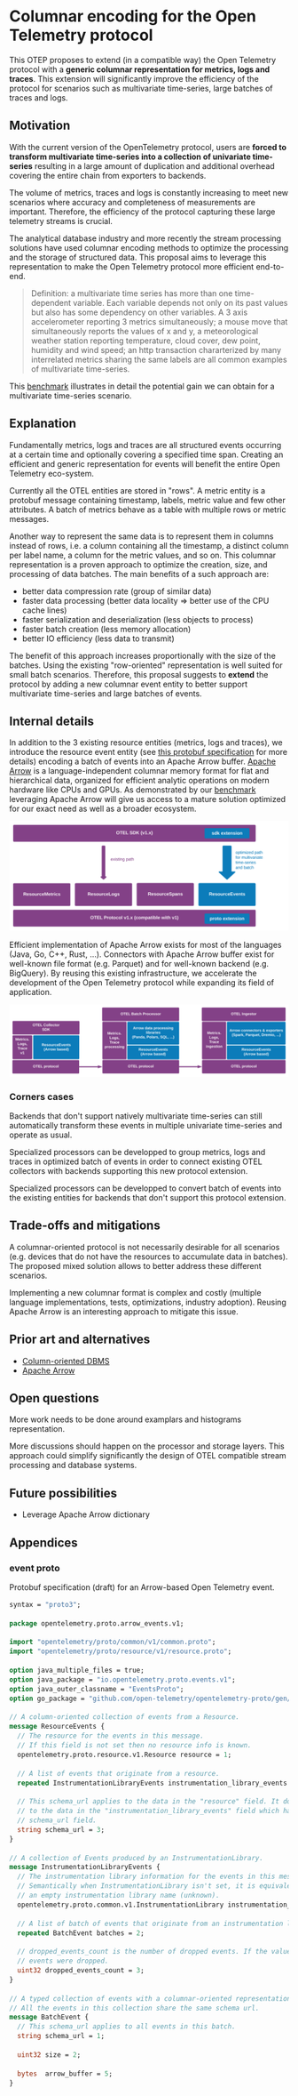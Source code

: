 # Columnar encoding for the Open Telemetry protocol

This OTEP proposes to extend (in a compatible way) the Open Telemetry protocol with a **generic columnar representation 
for metrics, logs and traces**. This extension will significantly improve the efficiency of the protocol for scenarios 
such as multivariate time-series, large batches of traces and logs.

## Motivation

With the current version of the OpenTelemetry protocol, users are **forced to transform multivariate time-series into a 
collection of univariate time-series** resulting in a large amount of duplication and additional overhead covering the 
entire chain from exporters to backends.

The volume of metrics, traces and logs is constantly increasing to meet new scenarios where accuracy and completeness
of measurements are important. Therefore, the efficiency of the protocol capturing these large telemetry streams is crucial.

The analytical database industry and more recently the stream processing solutions have used columnar encoding methods 
to optimize the processing and the storage of structured data. This proposal aims to leverage this representation to 
make the Open Telemetry protocol more efficient end-to-end.

> Definition: a multivariate time series has more than one time-dependent variable. Each variable depends not only on 
its past values but also has some dependency on other variables. A 3 axis accelerometer reporting 3 metrics simultaneously; 
a mouse move that simultaneously reports the values of x and y, a meteorological weather station reporting temperature, 
cloud cover, dew point, humidity and wind speed; an http transaction chararterized by many interrelated metrics sharing 
the same labels are all common examples of multivariate time-series.

This [benchmark](https://github.com/lquerel/otel-multivariate-time-series/blob/main/README2.md) illustrates in detail
the potential gain we can obtain for a multivariate time-series scenario.

## Explanation

Fundamentally metrics, logs and traces are all structured events occurring at a certain time and optionally covering a 
specified time span. Creating an efficient and generic representation for events will benefit the entire Open Telemetry 
eco-system. 

Currently all the OTEL entities are stored in "rows". A metric entity is a protobuf message containing timestamp, labels,
metric value and few other attributes. A batch of metrics behave as a table with multiple rows or metric messages.

Another way to represent the same data is to represent them in columns instead of rows, i.e. a column containing all the 
timestamp, a distinct column per label name, a column for the metric values, and so on. This columnar representation is 
a proven approach to optimize the creation, size, and processing of data batches. The main benefits of a such approach are:
* better data compression rate (group of similar data) 
* faster data processing (better data locality => better use of the CPU cache lines)
* faster serialization and deserialization (less objects to process)
* faster batch creation (less memory allocation)
* better IO efficiency (less data to transmit)

The benefit of this approach increases proportionally with the size of the batches. Using the existing "row-oriented" 
representation is well suited for small batch scenarios. Therefore, this proposal suggests to **extend** the protocol by 
adding a new columnar event entity to better support multivariate time-series and large batches of events.

## Internal details

In addition to the 3 existing resource entities (metrics, logs and traces), we introduce the resource event entity (see [this protobuf specification](#event-proto)
for more details) encoding a batch of events into an Apache Arrow buffer. [Apache Arrow](https://arrow.apache.org/) is 
a language-independent columnar memory format for flat and hierarchical data, organized for efficient analytic operations 
on modern hardware like CPUs and GPUs. As demonstrated by our [benchmark](https://github.com/lquerel/otel-multivariate-time-series/blob/main/README2.md)
leveraging Apache Arrow will give us access to a mature solution optimized for our exact need as well as a broader ecosystem.

![resource-events](img/0156-resource-events.svg)

Efficient implementation of Apache Arrow exists for most of the languages (Java, Go, C++, Rust, ...). Connectors with Apache Arrow
buffer exist for well-known file format (e.g. Parquet) and for well-known backend (e.g. BigQuery). By reusing this existing infrastructure,
we accelerate the development of the Open Telemetry protocol while expanding its field of application. 

![arrow-ecosystem](img/0156-arrow-ecosystem.svg)

### Corners cases

Backends that don't support natively multivariate time-series can still automatically transform these events in multiple univariate time-series and operate as usual.

Specialized processors can be developped to group metrics, logs and traces in optimized batch of events in order to connect existing OTEL collectors with backends supporting this new protocol extension.

Specialized processors can be developped to convert batch of events into the existing entities for backends that don't support this protocol extension.

## Trade-offs and mitigations

A columnar-oriented protocol is not necessarily desirable for all scenarios (e.g. devices that do not have the resources to accumulate data in batches). The proposed mixed solution allows to better address these different scenarios.

Implementing a new columnar format is complex and costly (multiple language implementations, tests, optimizations, industry adoption). Reusing Apache Arrow is an interesting approach to mitigate this issue. 

## Prior art and alternatives
* [Column-oriented DBMS](https://en.wikipedia.org/wiki/Column-oriented_DBMS) 
* [Apache Arrow](https://arrow.apache.org/)

## Open questions
More work needs to be done around examplars and histograms representation.

More discussions should happen on the processor and storage layers. This approach could simplify significantly the design of OTEL compatible stream processing and database systems.

## Future possibilities
* Leverage Apache Arrow dictionary  

## Appendices

### event proto
Protobuf specification (draft) for an Arrow-based Open Telemetry event.

```protobuf
syntax = "proto3";

package opentelemetry.proto.arrow_events.v1;

import "opentelemetry/proto/common/v1/common.proto";
import "opentelemetry/proto/resource/v1/resource.proto";

option java_multiple_files = true;
option java_package = "io.opentelemetry.proto.events.v1";
option java_outer_classname = "EventsProto";
option go_package = "github.com/open-telemetry/opentelemetry-proto/gen/go/events/v1";

// A column-oriented collection of events from a Resource.
message ResourceEvents {
  // The resource for the events in this message.
  // If this field is not set then no resource info is known.
  opentelemetry.proto.resource.v1.Resource resource = 1;

  // A list of events that originate from a resource.
  repeated InstrumentationLibraryEvents instrumentation_library_events = 2;

  // This schema_url applies to the data in the "resource" field. It does not apply
  // to the data in the "instrumentation_library_events" field which have their own
  // schema_url field.
  string schema_url = 3;
}

// A collection of Events produced by an InstrumentationLibrary.
message InstrumentationLibraryEvents {
  // The instrumentation library information for the events in this message.
  // Semantically when InstrumentationLibrary isn't set, it is equivalent with
  // an empty instrumentation library name (unknown).
  opentelemetry.proto.common.v1.InstrumentationLibrary instrumentation_library = 1;

  // A list of batch of events that originate from an instrumentation library.
  repeated BatchEvent batches = 2;

  // dropped_events_count is the number of dropped events. If the value is 0, then no
  // events were dropped.
  uint32 dropped_events_count = 3;
}

// A typed collection of events with a columnar-oriented representation.
// All the events in this collection share the same schema url.
message BatchEvent {
  // This schema_url applies to all events in this batch.
  string schema_url = 1;

  uint32 size = 2;

  bytes  arrow_buffer = 5;
}
```
